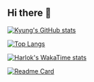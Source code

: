 ## Hi there 👋
[![Kyung's GitHub stats](https://github-readme-stats.vercel.app/api?username=kyung412820&show_icons=true&theme=merko)](https://github.com/kyung412820)


[![Top Langs](https://github-readme-stats.vercel.app/api/top-langs/?username=kyung412820&layout=compact)](https://github.com/kyung412820/github-readme-stats)

[![Harlok's WakaTime stats](https://github-readme-stats.vercel.app/api/wakatime?username=kyung412820)](https://github.com/kyung412820/github-readme-stats)

[![Readme Card](https://github-readme-stats.vercel.app/api/pin/?username=kyung412820&repo=github-readme-stats)](https://github.com/kyung412820/github-readme-stats)
<!--
**kyung412820/kyung412820** is a ✨ _special_ ✨ repository because its `README.md` (this file) appears on your GitHub profile.

Here are some ideas to get you started:

- 🔭 I’m currently working on ...
- 🌱 I’m currently learning ...
- 👯 I’m looking to collaborate on ...
- 🤔 I’m looking for help with ...
- 💬 Ask me about ...
- 📫 How to reach me: ...
- 😄 Pronouns: ...
- ⚡ Fun fact: ...
-->
